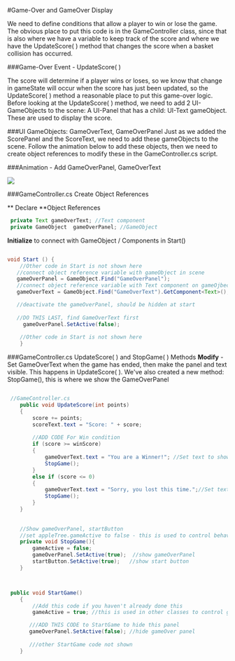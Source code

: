 #Game-Over and GameOver Display

We need to define conditions that allow a player to win or lose the game.  The obvious place to put this code is in the GameController class, since that is also where we have a variable to keep track of the score and where we have the UpdateScore( ) method that changes the score when a basket collision has occurred.  

###Game-Over Event - UpdateScore( )

The score will determine if a player wins or loses, so we know that change in gameState will occur when the score has just been updated, so the UpdateScore( ) method a reasonable place to put this game-over logic. Before looking at the UpdateScore( ) method, we need to add 2 UI-GameObjects to the scene: A UI-Panel that has a child: UI-Text gameObject. These are used to display the score.  

###UI GameObjects: GameOverText, GameOverPanel
Just as we added the ScorePanel and the ScoreText, we need to add these gameObjects to the scene. Follow the animation below to add these objects, then we need to create object references to modify these in the GameController.cs script. 

###Animation - Add GameOverPanel, GameOverText

![](http://g.recordit.co/scE8CnkjS2.gif)

###GameController.cs Create Object References

** Declare **Object References

```java
 private Text gameOverText; //Text component
 private GameObject  gameOverPanel; //GameObject
```
**Initialize** to connect with GameObject / Components in Start()

```java

void Start () {
    //Other code in Start is not shown here
   //connect object reference variable with gameObject in scene    
   gameOverPanel = GameObject.Find("GameOverPanel");
   //connect object reference variable with Text component on gameOjbect in scene
   gameOverText = GameObject.Find("GameOverText").GetComponent<Text>();

   //deactivate the gameOverPanel, should be hidden at start
  
   //DO THIS LAST, find GameOverText first
     gameOverPanel.SetActive(false);
     
    //Other code in Start is not shown here
	}

```
###GameController.cs UpdateScore( ) and StopGame( ) Methods
**Modify** - Set GameOverText when the game has ended, then make the panel and text visible.  This happens in UpdateScore( ).  We've also created a new method: StopGame(), this is where we show the GameOverPanel


```java

 //GameController.cs
    public void UpdateScore(int points)
    { 
        score += points;
        scoreText.text = "Score: " + score;
       
        //ADD CODE For Win condition
        if (score >= winScore)
        {
            gameOverText.text = "You are a Winner!"; //Set text to show win state
            StopGame();
        }
        else if (score <= 0)
        {
            gameOverText.text = "Sorry, you lost this time.";//Set text to show win state
            StopGame();
        }
    }
    
    
    //Show gameOverPanel, startButton
    //set appleTree.gameActive to false - this is used to control behavior of appleTree and basket.
    private void StopGame(){
        gameActive = false;
        gameOverPanel.SetActive(true);  //show gameOverPanel
        startButton.SetActive(true);   //show start button
    }



 public void StartGame()
    {
        //Add this code if you haven't already done this
        gameActive = true; //this is used in other classes to control gameObjects

       ///ADD THIS CODE to StartGame to hide this panel 
       gameOverPanel.SetActive(false); //hide gameOver panel
       
       ///other StartGame code not shown
    }
	

```

